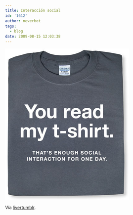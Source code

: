 ```yaml
---
title: Interacción social
id: '1612'
author: neverbot
tags:
  - blog
date: 2009-08-15 12:03:38
---
```


[![](./interaccion-social/DXRTy7Pq1qcyzqyxsfOf03jwo1_400.jpg)](http://livercake.tumblr.com/post/151046808/m-s-que-una-polera-un-estilo-de-vida-via)

Vía [livertumblr](http://livercake.tumblr.com/post/151046808/m-s-que-una-polera-un-estilo-de-vida-via).